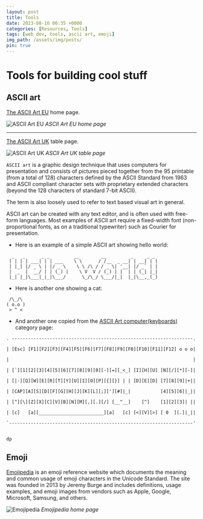 ```yaml
---
layout: post
title: Tools
date: 2023-08-16 06:35 +0000
categories: [Resources, Tools]
tags: [web dev, tools, ascii art, emoji]
img_path: /assets/img/posts/
pin: true
---
```


# Tools for building cool stuff

## ASCII art

<a href="https://www.asciiart.eu/" target="_blank">The ASCII Art EU</a> home page.

![ASCII Art EU](ascii-eu.png)
_ASCII Art EU home page_

---

<a href="https://www.ascii.co.uk/art" target="_blank">The ASCII Art UK</a> table page.

![ASCII Art UK](ascii-uk.png)
_ASCII Art UK table page_

`ASCII art` is a graphic design technique that uses computers for presentation and consists of pictures pieced together from the 95 printable (from a total of 128) characters defined by the ASCII Standard from 1963 and ASCII compliant character sets with proprietary extended characters (beyond the 128 characters of standard 7-bit ASCII).

The term is also loosely used to refer to text based visual art in general.

ASCII art can be created with any text editor, and is often used with free-form languages.
Most examples of ASCII art require a fixed-width font (non-proportional fonts, as on a traditional typewriter) such as Courier for presentation.

- Here is an example of a simple ASCII art showing hello world:

```
  _   _      _ _         __        __         _     _ _
 | | | | ___| | | ___    \ \      / /__  _ __| | __| | |
 | |_| |/ _ \ | |/ _ \    \ \ /\ / / _ \| '__| |/ _` | |
 |  _  |  __/ | | (_) |    \ V  V / (_) | |  | | (_| |_|
 |_| |_|\___|_|_|\___/      \_/\_/ \___/|_|  |_|\__,_(_)
```

- Here is another one showing a cat:

```
 /\_/\
( o.o )
 > ^ <
```

- And another one copied from the <a href="https://www.asciiart.eu/computers/keyboards" target="_blank">ASCII Art computer(keyboards)</a> category page:

```
. -------------------------------------------------------------------.

| [Esc] [F1][F2][F3][F4][F5][F6][F7][F8][F9][F0][F10][F11][F12] o o o|

|                                                                    |

| [`][1][2][3][4][5][6][7][8][9][0][-][=][_<_] [I][H][U] [N][/][*][-]|

| [|-][Q][W][E][R][T][Y][U][I][O][P][{][}] | | [D][E][D] [7][8][9]|+||

| [CAP][A][S][D][F][G][H][J][K][L][;]['][#]|_|           [4][5][6]|_||

| [^][\][Z][X][C][V][B][N][M][,][.][/] [__^__]    [^]    [1][2][3]| ||

| [c]   [a][________________________][a]   [c] [<][V][>] [ 0  ][.]|_||

`--------------------------------------------------------------------'

                                                                          dp
```

## Emoji

<a href="https://emojipedia.org/" target="_blank">Emojipedia</a> is an emoji reference website which documents the meaning and common usage of emoji characters in the Unicode Standard. The site was founded in 2013 by Jeremy Burge and includes definitions, usage examples, and emoji images from vendors such as Apple, Google, Microsoft, Samsung, and others.

![Emojipedia](emojipedia.png)
_Emojipedia home page_
